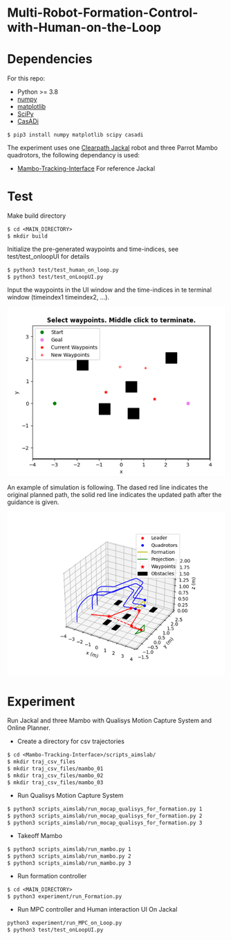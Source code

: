# Multi-Robot-Formation-Control-with-Human-on-the-Loop


Dependencies
============
For this repo:
* Python >= 3.8
* [numpy](https://numpy.org/)
* [matplotlib](https://matplotlib.org/)
* [SciPy](https://www.scipy.org/)
* [CasADi](https://web.casadi.org/)

```
$ pip3 install numpy matplotlib scipy casadi
```
The experiment uses one [Clearpath Jackal](https://clearpathrobotics.com/jackal-small-unmanned-ground-vehicle/) robot and three Parrot Mambo quadrotors, the following dependancy is used:
* [Mambo-Tracking-Interface](https://github.com/tianyuzhou-sam/Mambo-Tracking-Interface)
For reference Jackal

Test
============
Make build directory
```
$ cd <MAIN_DIRECTORY>
$ mkdir build
```
Initialize the pre-generated waypoints and time-indices, see test/test_onloopUI for details
```
$ python3 test/test_human_on_loop.py
$ python3 test/test_onLoopUI.py
```

Input the waypoints in the UI window and the time-indices in te terminal window (timeindex1 timeindex2, ...).

![Alt text](/images/UI.png?raw=true "Optional Title")

An example of simulation is following. The dased red line indicates the original planned path, the solid red line indicates the updated path after the guidance is given.

![Alt text](/images/3DFigure.png?raw=true "Optional Title")


Experiment
==========
Run Jackal and three Mambo with Qualisys Motion Capture System and Online Planner.
* Create a directory for csv trajectories
```
$ cd <Mambo-Tracking-Interface>/scripts_aimslab/
$ mkdir traj_csv_files
$ mkdir traj_csv_files/mambo_01
$ mkdir traj_csv_files/mambo_02
$ mkdir traj_csv_files/mambo_03
```
* Run Qualisys Motion Capture System
```
$ python3 scripts_aimslab/run_mocap_qualisys_for_formation.py 1
$ python3 scripts_aimslab/run_mocap_qualisys_for_formation.py 2
$ python3 scripts_aimslab/run_mocap_qualisys_for_formation.py 3
```
* Takeoff Mambo
```
$ python3 scripts_aimslab/run_mambo.py 1
$ python3 scripts_aimslab/run_mambo.py 2
$ python3 scripts_aimslab/run_mambo.py 3
```
* Run formation controller
```
$ cd <MAIN_DIRECTORY>
$ python3 experiment/run_Formation.py
```
* Run MPC controller and Human interaction UI On Jackal
```
python3 experiment/run_MPC_on_Loop.py
$ python3 test/test_onLoopUI.py
```

